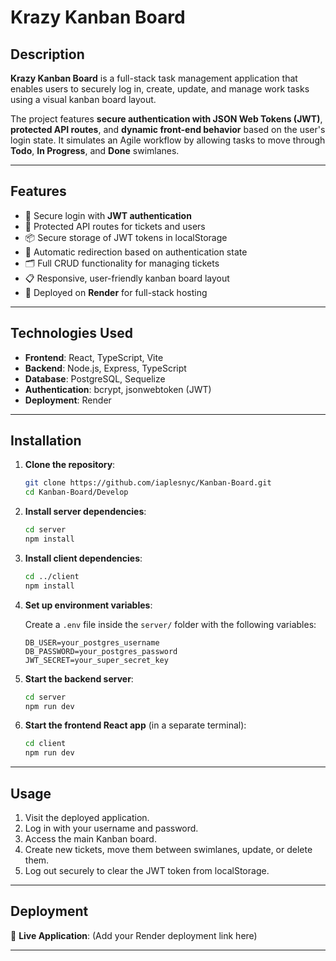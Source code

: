 # Krazy Kanban Board

## Description
**Krazy Kanban Board** is a full-stack task management application that enables users to securely log in, create, update, and manage work tasks using a visual kanban board layout.

The project features **secure authentication with JSON Web Tokens (JWT)**, **protected API routes**, and **dynamic front-end behavior** based on the user's login state. It simulates an Agile workflow by allowing tasks to move through **Todo**, **In Progress**, and **Done** swimlanes.

---

## Features
- 🔐 Secure login with **JWT authentication**
- 🧠 Protected API routes for tickets and users
- 📦 Secure storage of JWT tokens in localStorage
- 🏁 Automatic redirection based on authentication state
- 🗂️ Full CRUD functionality for managing tickets
- 📋 Responsive, user-friendly kanban board layout
- 🚀 Deployed on **Render** for full-stack hosting

---

## Technologies Used
- **Frontend**: React, TypeScript, Vite
- **Backend**: Node.js, Express, TypeScript
- **Database**: PostgreSQL, Sequelize
- **Authentication**: bcrypt, jsonwebtoken (JWT)
- **Deployment**: Render

---

## Installation

1. **Clone the repository**:
   ```bash
   git clone https://github.com/iaplesnyc/Kanban-Board.git
   cd Kanban-Board/Develop
   ```

2. **Install server dependencies**:
   ```bash
   cd server
   npm install
   ```

3. **Install client dependencies**:
   ```bash
   cd ../client
   npm install
   ```

4. **Set up environment variables**:

   Create a `.env` file inside the `server/` folder with the following variables:
   ```plaintext
   DB_USER=your_postgres_username
   DB_PASSWORD=your_postgres_password
   JWT_SECRET=your_super_secret_key
   ```

5. **Start the backend server**:
   ```bash
   cd server
   npm run dev
   ```

6. **Start the frontend React app** (in a separate terminal):
   ```bash
   cd client
   npm run dev
   ```

---

## Usage

1. Visit the deployed application.
2. Log in with your username and password.
3. Access the main Kanban board.
4. Create new tickets, move them between swimlanes, update, or delete them.
5. Log out securely to clear the JWT token from localStorage.

---

## Deployment

🔗 **Live Application**: (Add your Render deployment link here)

---
